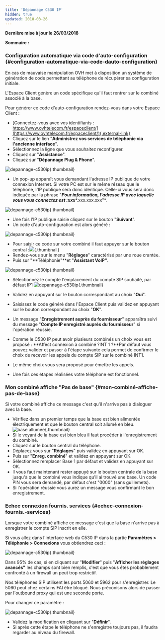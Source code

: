```yaml
---
title: 'Dépannage C530 IP'
hidden: true
updated: 2018-03-26
---
```


**Dernière mise à jour le 26/03/2018**

**Sommaire :**

### Configuration automatique via code d'auto-configuration {#configuration-automatique-via-code-dauto-configuration}

En cas de mauvaise manipulation OVH met à disposition un système de génération de code permettant au téléphone de récupérer sa configuration initiale.

L'Espace Client génère un code spécifique qu'il faut rentrer sur le combiné associé à la base.

Pour générer ce code d'auto-configuration rendez-vous dans votre Espace Client :

-   [Connectez-vous avec vos identifiants : https://www.ovhtelecom.fr/espaceclient/](https://www.ovhtelecom.fr/espaceclient/){.external-link}
-   Cliquez sur le lien "**Administrez vos services de téléphonie via l'ancienne interface**".
-   Sélectionnez la ligne que vous souhaitez reconfigurer.
-   Cliquez sur "**Assistance**".
-   Cliquez sur "**Dépannage Plug & Phone**".

![depannage-c530ip](images/Depannage1.jpg){.thumbnail}

-   Un pop-up apparaît vous demandant l'adresse IP publique de votre connexion Internet. Si votre PC est sur le même réseau que le téléphone, l'IP publique sera donc identique. Celle-ci vous sera donc indiquée par la phrase "***Pour information, l'adresse IP avec laquelle vous vous connectez est :xxx****.xxx.xxx.xxx"*.

![depannage-c530ip](images/Depannage2.jpg){.thumbnail}

-   Une fois l'IP publique saisie cliquez sur le bouton "**Suivant**".
-   Un code d'auto-configuration est alors généré :

![depannage-c530ip](images/Depannage3.png){.thumbnail}

-   Pour saisir ce code sur votre combiné il faut appuyer sur le bouton central :![](images/combine.png){.thumbnail}
-   Rendez-vous sur le menu "**Réglages**" caractérisé par une roue crantée.
-   Puis sur "**Téléphonie"**et "**Assistant VoIP"**.

![depannage-c530ip](images/Depannage4.png){.thumbnail}

-   Sélectionnez le compte l'emplacement du compte SIP souhaité, par défaut IP1 ![depannage-c530ip](images/Depannage5.png){.thumbnail}

-   Validez en appuyant sur le bouton correspondant au choix "**Oui**".
-   Saisissez le code généré dans l'Espace Client puis validez en appuyant sur le bouton correspondant au choix "**OK**".
-   Un message "**Enregistrement auprès du fournisseur**" apparaîtra suivi du message "**Compte IP enregistré auprès du fournisseur**" si l'opération réussie.
-   Comme le C530 IP peut avoir plusieurs combinés un choix vous est proposé : **Affect connexion à combiné ?INT 1 ?**Par défaut vous pouvez valider et passer à l'étape suivante cela permet de confirmer le choix de recevoir les appels du compte SIP sur le combiné INT1.
-   Le même choix vous sera proposé pour émettre les appels.
-   Une fois ces étapes réalisées votre téléphone est fonctionnel.

### Mon combiné affiche "Pas de base" {#mon-combiné-affiche-pas-de-base}

Si votre combiné affiche ce message c'est qu'il n'arrive pas à dialoguer avec la base.

-   Vérifiez dans un premier temps que la base est bien alimentée électriquement et que le bouton central soit allumé en bleu. <br> ![base allumée](images/baseallumee.png){.thumbnail}
-   Si le voyant de la base est bien bleu il faut procéder à l'enregistrement du combiné.
-   Cliquez sur le bouton central du téléphone.
-   Déplacez vous sur "**Réglages**" puis validez en appuyant sur OK.
-   Puis sur "**Enreg. combiné**" et validez en appuyant sur OK.
-   Sélectionnez remplacer Base 1 par défaut et validez en appuyant sur OK.
-   Il vous faut maintenant rester appuyé sur le bouton centrale de la base jusqu'à que le combiné vous indique qu'il ai trouvé une base. Un code PIN vous sera demandé, par défaut c'est "0000" (sans guillemets).
-   Si l'opération réussie vous aurez un message vous confirmant le bon enregistrement.

### Echec connexion fournis. services {#echec-connexion-fournis.-services}

Lorsque votre combiné affiche ce message c'est que la base n'arrive pas à enregistrer le compte SIP inscrit en elle.

Si vous allez dans l'interface web du C530 IP dans la partie **Paramètres &gt; Téléphonie &gt; Connexions** vous obtiendrez ceci :

![depannage-c530ip](images/Depannage6.png){.thumbnail}

Dans 95% de cas, si en cliquant sur "**Modifier**" puis "**Afficher les réglages avancés"** les champs sont bien remplis, c'est que vous êtes probablement confronté à un firewall un peut trop restrictif.

Nos téléphones SIP utilisent les ports 5060 et 5962 pour s'enregistrer. Le 5060 peut chez certains FAI être bloqué. Nous préconisons alors de passer par l'outbound proxy qui est une seconde porte.

Pour changer ce paramètre :

![depannage-c530ip](images/Outbound.jpg){.thumbnail}

-   Validez la modification en cliquant sur "**Définir**".
-   Si après cette étape le téléphone ne s'enregistre toujours pas, il faudra regarder au niveau du firewall.


